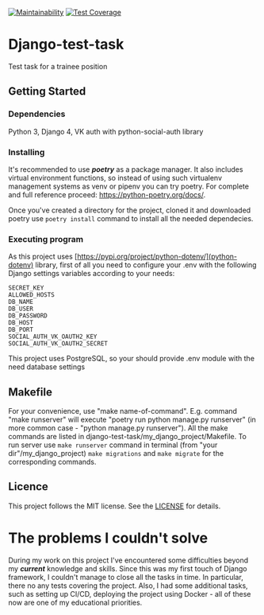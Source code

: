 [![Maintainability](https://api.codeclimate.com/v1/badges/6a275a4076558526c8dc/maintainability)](https://codeclimate.com/github/David-Roklem/django-test-task/maintainability)
[![Test Coverage](https://api.codeclimate.com/v1/badges/6a275a4076558526c8dc/test_coverage)](https://codeclimate.com/github/David-Roklem/django-test-task/test_coverage)



# Django-test-task
Test task for a trainee position

## Getting Started

### Dependencies
Python 3, Django 4, VK auth with python-social-auth library

### Installing
It's recommended to use ***poetry*** as a package manager. It also includes virtual environment functions, so instead of using such virtualenv management systems as venv or pipenv you can try poetry. For complete and full reference proceed: https://python-poetry.org/docs/.

Once you've created a directory for the project, cloned it and downloaded poetry use `poetry install` command to install all the needed dependecies.

### Executing program
As this project uses [https://pypi.org/project/python-dotenv/](python-dotenv) library, first of all you need to configure your .env with the following Django settings variables according to your needs:
```
SECRET_KEY
ALLOWED_HOSTS
DB_NAME
DB_USER
DB_PASSWORD
DB_HOST
DB_PORT
SOCIAL_AUTH_VK_OAUTH2_KEY
SOCIAL_AUTH_VK_OAUTH2_SECRET
```
This project uses PostgreSQL, so your should provide .env module with the need database settings

## Makefile
For your convenience, use "make name-of-command". E.g. command "make runserver" will execute "poetry run python manage.py runserver" (in more common case - "python manage.py runserver"). All the make commands are listed in django-test-task/my_django_project/Makefile.
To run server use `make runserver` command in terminal (from "your dir"/my_django_project) `make migrations` and `make migrate` for the corresponding commands.


## Licence
This project follows the MIT license. See the [LICENSE](LICENSE) for details.


# The problems I couldn't solve
During  my work on this project I've encountered some difficulties beyond my ***current*** knowledge and skills. Since this was my first touch of Django framework, I couldn't manage to close all the tasks in time. In particular, there no any tests covering the project. Also, I had some additional tasks, such as setting up CI/CD, deploying the project using Docker - all of these now are one of my educational priorities.